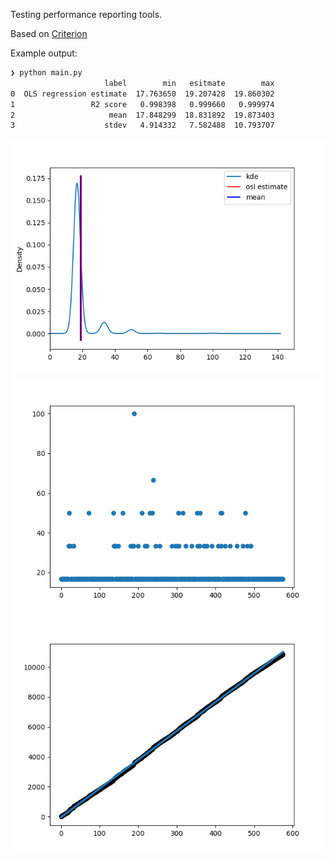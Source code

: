 Testing performance reporting tools.

Based on [Criterion](http://www.serpentine.com/criterion/tutorial.html)

Example output:

```txt
❯ python main.py
                     label        min   esitmate        max
0  OLS regression estimate  17.763650  19.207428  19.860302
1                 R2 score   0.998398   0.999660   0.999974
2                     mean  17.848299  18.831892  19.873403
3                    stdev   4.914332   7.582488  10.793707
```

![KDE](docs/kde.png)
![measures](docs/measures.png)
![osl](docs/osl.png)
